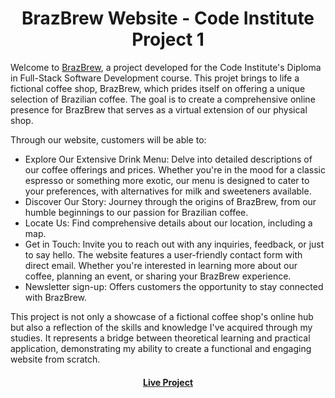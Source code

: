 <h1 align="center"> BrazBrew Website - Code Institute Project 1</h1>

Welcome to <a href="https://camilabandeira.github.io/BrazBrew/">BrazBrew</a>, a project developed for the Code Institute's Diploma in Full-Stack Software Development course. This projet brings to life a fictional coffee shop, BrazBrew, which prides itself on offering a unique selection of Brazilian coffee. The goal is to create a comprehensive online presence for BrazBrew that serves as a virtual extension of our physical shop.

Through our website, customers will be able to:

- Explore Our Extensive Drink Menu: Delve into detailed descriptions of our coffee offerings and prices. Whether you're in the mood for a classic espresso or something more exotic, our menu is designed to cater to your preferences, with alternatives for milk and sweeteners available.
- Discover Our Story: Journey through the origins of BrazBrew, from our humble beginnings to our passion for Brazilian coffee.
- Locate Us: Find comprehensive details about our location, including a map.
- Get in Touch: Invite you to reach out with any inquiries, feedback, or just to say hello. The website features a user-friendly contact form with direct email. Whether you're interested in learning more about our coffee, planning an event, or sharing your BrazBrew experience.
- Newsletter sign-up: Offers customers the opportunity to stay connected with BrazBrew.

This project is not only a showcase of a fictional coffee shop's online hub but also a reflection of the skills and knowledge I've acquired through my studies. It represents a bridge between theoretical learning and practical application, demonstrating my ability to create a functional and engaging website from scratch.

<h4 align="center"><a href="https://camilabandeira.github.io/BrazBrew/"><strong>Live Project</strong></a></h4>
